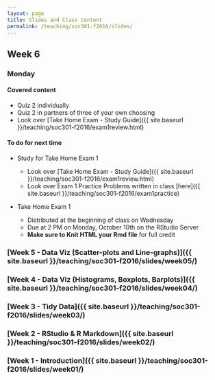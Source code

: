 ```yaml
---
layout: page
title: Slides and Class Content
permalink: /teaching/soc301-f2016/slides/
---
```


## Week 6

### Monday

#### Covered content
- Quiz 2 individually
- Quiz 2 in partners of three of your own choosing
- Look over [Take Home Exam - Study Guide]({{ site.baseurl }}/teaching/soc301-f2016/exam1review.html)

#### To do for next time

- Study for Take Home Exam 1
    - Look over [Take Home Exam - Study Guide]({{ site.baseurl }}/teaching/soc301-f2016/exam1review.html)
    - Look over Exam 1 Practice Problems written in class [here]({{ site.baseurl }}/teaching/soc301-f2016/exam1practice)

- Take Home Exam 1
    - Distributed at the beginning of class on Wednesday
    - Due at 2 PM on Monday, October 10th on the RStudio Server
    - **Make sure to Knit HTML your Rmd file** for full credit 

### [Week 5 - Data Viz (Scatter-plots and Line-graphs)]({{ site.baseurl }}/teaching/soc301-f2016/slides/week05/)

### [Week 4 - Data Viz (Histograms, Boxplots, Barplots)]({{ site.baseurl }}/teaching/soc301-f2016/slides/week04/)

### [Week 3 - Tidy Data]({{ site.baseurl }}/teaching/soc301-f2016/slides/week03/)

### [Week 2 - RStudio & R Markdown]({{ site.baseurl }}/teaching/soc301-f2016/slides/week02/)

### [Week 1 - Introduction]({{ site.baseurl }}/teaching/soc301-f2016/slides/week01/)